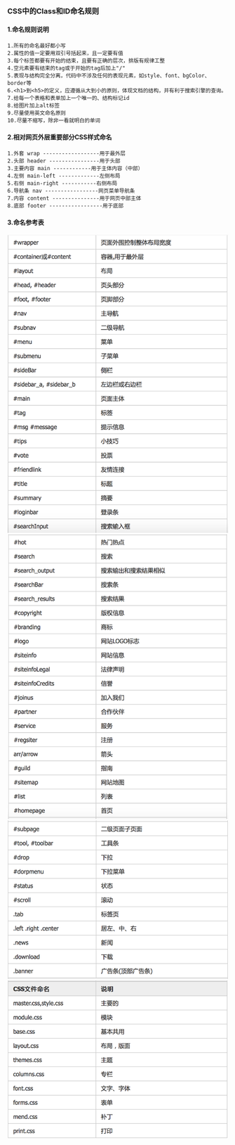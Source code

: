 ### CSS中的Class和ID命名规则
#### 1.命名规则说明
```
1.所有的命名最好都小写
2.属性的值一定要用双引号括起来，且一定要有值
3.每个标签都要有开始的结束，且要有正确的层次，排版有规律工整
4.空元素要有结束的tag或于开始的tag后加上"/"
5.表现与结构完全分离，代码中不涉及任何的表现元素，如style、font、bgColor、border等
6.<h1>到<h5>的定义，应遵循从大到小的原则，体现文档的结构，并有利于搜索引擎的查询。
7.给每一个表格和表单加上一个唯一的、结构标记id
8.给图片加上alt标签
9.尽量使用英文命名原则
10.尽量不缩写，除非一看就明白的单词
```

#### 2.相对网页外层重要部分CSS样式命名
```
1.外套 wrap ------------------用于最外层
2.头部 header ----------------用于头部
3.主要内容 main ------------用于主体内容（中部）
4.左侧 main-left -------------左侧布局
5.右侧 main-right -----------右侧布局
6.导航条 nav -----------------网页菜单导航条
7.内容 content ---------------用于网页中部主体
8.底部 footer -----------------用于底部
```

#### 3.命名参考表
![命名参考表1](1.png)
![命名参考表2](2.png)
![命名参考表3](3.png)
![命名参考表4](4.png)
